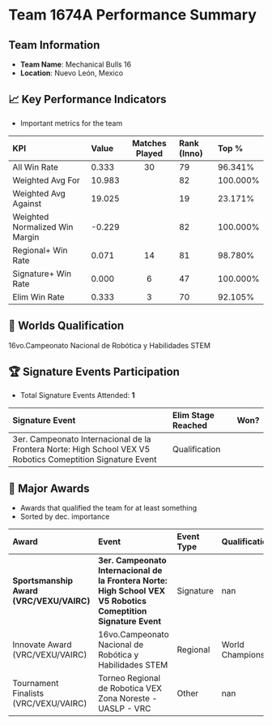 # Team 1674A Performance Summary

##  Team Information
- **Team Name**: Mechanical Bulls 16
- **Location**: Nuevo León, Mexico

## 📈 Key Performance Indicators
- Important metrics for the team

| KPI | Value | Matches Played | Rank (Inno) | Top % |
|:---|:-----|:--------------:|:----|:-----|
| All Win Rate | 0.333 | 30 | 79 | 96.341% |
| Weighted Avg For | 10.983 |  | 82 | 100.000% |
| Weighted Avg Against | 19.025 |  | 19 | 23.171% |
| Weighted Normalized Win Margin | -0.229 |  | 82 | 100.000% |
| Regional+ Win Rate | 0.071 | 14 | 81 | 98.780% |
| Signature+ Win Rate | 0.000 | 6 | 47 | 100.000% |
| Elim Win Rate | 0.333 | 3 | 70 | 92.105% |


## 🎯 Worlds Qualification
16vo.Campeonato Nacional de Robótica y Habilidades STEM

## 🏆 Signature Events Participation
- Total Signature Events Attended: **1**

| Signature Event | Elim Stage Reached | Won? |
|:----------------|:-------------------|:----|
| 3er. Campeonato Internacional de la Frontera Norte: High School VEX V5 Robotics Comeptition Signature Event | Qualification |  |


## 🥇 Major Awards
- Awards that qualified the team for at least something
- Sorted by dec. importance

| Award | Event | Event Type | Qualification |
|:------|:------|:-----------|:--------------|
| **Sportsmanship Award (VRC/VEXU/VAIRC)** | **3er. Campeonato Internacional de la Frontera Norte: High School VEX V5 Robotics Comeptition Signature Event** | Signature | nan |
| Innovate Award (VRC/VEXU/VAIRC) | 16vo.Campeonato Nacional de Robótica y Habilidades STEM | Regional | World Championship |
| Tournament Finalists (VRC/VEXU/VAIRC) | Torneo Regional de Robotica VEX Zona Noreste - UASLP - VRC | Other | nan |

